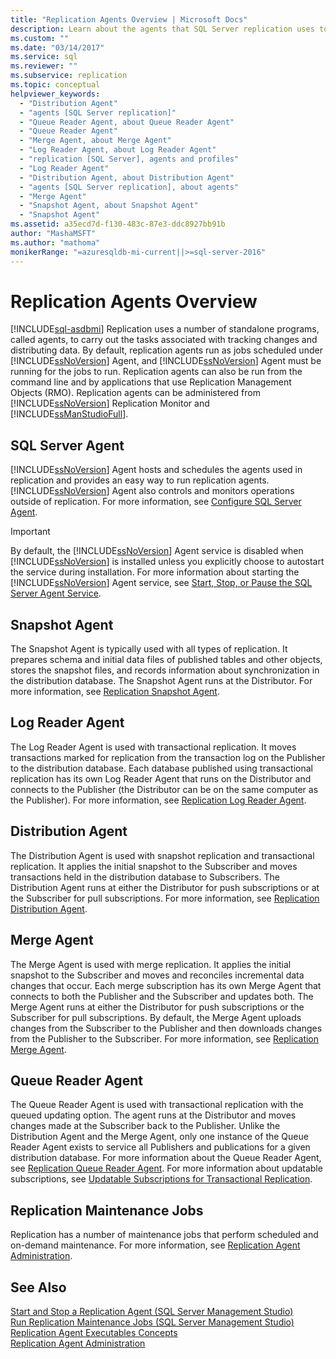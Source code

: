 ```yaml
---
title: "Replication Agents Overview | Microsoft Docs"
description: Learn about the agents that SQL Server replication uses to carry out tasks associated with tracking changes and distributing data.
ms.custom: ""
ms.date: "03/14/2017"
ms.service: sql
ms.reviewer: ""
ms.subservice: replication
ms.topic: conceptual
helpviewer_keywords: 
  - "Distribution Agent"
  - "agents [SQL Server replication]"
  - "Queue Reader Agent, about Queue Reader Agent"
  - "Queue Reader Agent"
  - "Merge Agent, about Merge Agent"
  - "Log Reader Agent, about Log Reader Agent"
  - "replication [SQL Server], agents and profiles"
  - "Log Reader Agent"
  - "Distribution Agent, about Distribution Agent"
  - "agents [SQL Server replication], about agents"
  - "Merge Agent"
  - "Snapshot Agent, about Snapshot Agent"
  - "Snapshot Agent"
ms.assetid: a35ecd7d-f130-483c-87e3-ddc8927bb91b
author: "MashaMSFT"
ms.author: "mathoma"
monikerRange: "=azuresqldb-mi-current||>=sql-server-2016"
---
```

# Replication Agents Overview
[!INCLUDE[sql-asdbmi](../../../includes/applies-to-version/sql-asdbmi.md)]
  Replication uses a number of standalone programs, called agents, to carry out the tasks associated with tracking changes and distributing data. By default, replication agents run as jobs scheduled under [!INCLUDE[ssNoVersion](../../../includes/ssnoversion-md.md)] Agent, and [!INCLUDE[ssNoVersion](../../../includes/ssnoversion-md.md)] Agent must be running for the jobs to run. Replication agents can also be run from the command line and by applications that use Replication Management Objects (RMO). Replication agents can be administered from [!INCLUDE[ssNoVersion](../../../includes/ssnoversion-md.md)] Replication Monitor and [!INCLUDE[ssManStudioFull](../../../includes/ssmanstudiofull-md.md)].  
  
## SQL Server Agent  
 [!INCLUDE[ssNoVersion](../../../includes/ssnoversion-md.md)] Agent hosts and schedules the agents used in replication and provides an easy way to run replication agents. [!INCLUDE[ssNoVersion](../../../includes/ssnoversion-md.md)] Agent also controls and monitors operations outside of replication. For more information, see [Configure SQL Server Agent](../../../ssms/agent/configure-sql-server-agent.md).  
  
> [!IMPORTANT]  
>  By default, the [!INCLUDE[ssNoVersion](../../../includes/ssnoversion-md.md)] Agent service is disabled when [!INCLUDE[ssNoVersion](../../../includes/ssnoversion-md.md)] is installed unless you explicitly choose to autostart the service during installation. For more information about starting the [!INCLUDE[ssNoVersion](../../../includes/ssnoversion-md.md)] Agent service, see [Start, Stop, or Pause the SQL Server Agent Service](../../../ssms/agent/start-stop-or-pause-the-sql-server-agent-service.md).  
  
## Snapshot Agent  
 The Snapshot Agent is typically used with all types of replication. It prepares schema and initial data files of published tables and other objects, stores the snapshot files, and records information about synchronization in the distribution database. The Snapshot Agent runs at the Distributor. For more information, see [Replication Snapshot Agent](../../../relational-databases/replication/agents/replication-snapshot-agent.md).  
  
## Log Reader Agent  
 The Log Reader Agent is used with transactional replication. It moves transactions marked for replication from the transaction log on the Publisher to the distribution database. Each database published using transactional replication has its own Log Reader Agent that runs on the Distributor and connects to the Publisher (the Distributor can be on the same computer as the Publisher). For more information, see [Replication Log Reader Agent](../../../relational-databases/replication/agents/replication-log-reader-agent.md).  
  
## Distribution Agent  
 The Distribution Agent is used with snapshot replication and transactional replication. It applies the initial snapshot to the Subscriber and moves transactions held in the distribution database to Subscribers. The Distribution Agent runs at either the Distributor for push subscriptions or at the Subscriber for pull subscriptions. For more information, see [Replication Distribution Agent](../../../relational-databases/replication/agents/replication-distribution-agent.md).  
  
## Merge Agent  
 The Merge Agent is used with merge replication. It applies the initial snapshot to the Subscriber and moves and reconciles incremental data changes that occur. Each merge subscription has its own Merge Agent that connects to both the Publisher and the Subscriber and updates both. The Merge Agent runs at either the Distributor for push subscriptions or the Subscriber for pull subscriptions. By default, the Merge Agent uploads changes from the Subscriber to the Publisher and then downloads changes from the Publisher to the Subscriber. For more information, see [Replication Merge Agent](../../../relational-databases/replication/agents/replication-merge-agent.md).  
  
## Queue Reader Agent  
 The Queue Reader Agent is used with transactional replication with the queued updating option. The agent runs at the Distributor and moves changes made at the Subscriber back to the Publisher. Unlike the Distribution Agent and the Merge Agent, only one instance of the Queue Reader Agent exists to service all Publishers and publications for a given distribution database. For more information about the Queue Reader Agent, see [Replication Queue Reader Agent](../../../relational-databases/replication/agents/replication-queue-reader-agent.md). For more information about updatable subscriptions, see [Updatable Subscriptions for Transactional Replication](../../../relational-databases/replication/transactional/updatable-subscriptions-for-transactional-replication.md).  
  
## Replication Maintenance Jobs  
 Replication has a number of maintenance jobs that perform scheduled and on-demand maintenance. For more information, see [Replication Agent Administration](../../../relational-databases/replication/agents/replication-agent-administration.md).  
  
## See Also  
 [Start and Stop a Replication Agent &#40;SQL Server Management Studio&#41;](../../../relational-databases/replication/agents/start-and-stop-a-replication-agent-sql-server-management-studio.md)   
 [Run Replication Maintenance Jobs &#40;SQL Server Management Studio&#41;](../../../relational-databases/replication/administration/run-replication-maintenance-jobs-sql-server-management-studio.md)   
 [Replication Agent Executables Concepts](../../../relational-databases/replication/concepts/replication-agent-executables-concepts.md)   
 [Replication Agent Administration](../../../relational-databases/replication/agents/replication-agent-administration.md)  
  
